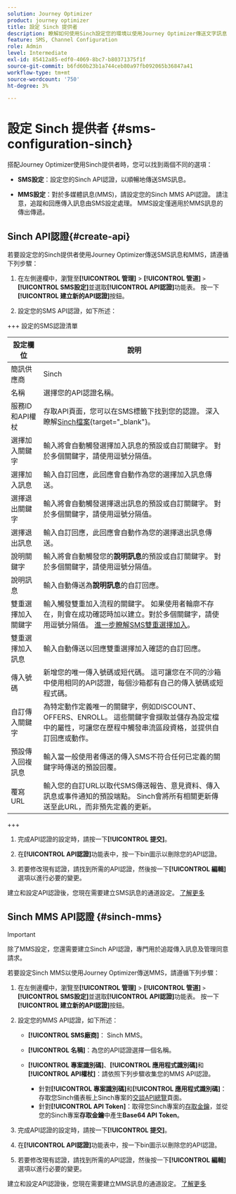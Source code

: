 ```yaml
---
solution: Journey Optimizer
product: journey optimizer
title: 設定 Sinch 提供者
description: 瞭解如何使用Sinch設定您的環境以使用Journey Optimizer傳送文字訊息
feature: SMS, Channel Configuration
role: Admin
level: Intermediate
exl-id: 85412a85-edf0-4069-8bc7-b80371375f1f
source-git-commit: b6fd60b23b1a744ceb80a97fb092065b36847a41
workflow-type: tm+mt
source-wordcount: '750'
ht-degree: 3%

---
```


# 設定 Sinch 提供者 {#sms-configuration-sinch}

搭配Journey Optimizer使用Sinch提供者時，您可以找到兩個不同的選項：

* **SMS設定**：設定您的Sinch API認證，以順暢地傳送SMS訊息。

* **MMS設定**：對於多媒體訊息(MMS)，請設定您的Sinch MMS API認證。 請注意，追蹤和回應傳入訊息由SMS設定處理。 MMS設定僅適用於MMS訊息的傳出傳遞。

## Sinch API認證{#create-api}

若要設定您的Sinch提供者使用Journey Optimizer傳送SMS訊息和MMS，請遵循下列步驟：

1. 在左側邊欄中，瀏覽至&#x200B;**[!UICONTROL 管理]** > **[!UICONTROL 管道]** `>` **[!UICONTROL SMS設定]**&#x200B;並選取&#x200B;**[!UICONTROL API認證]**&#x200B;功能表。 按一下&#x200B;**[!UICONTROL 建立新的API認證]**&#x200B;按鈕。

1. 設定您的SMS API認證，如下所述：

+++ 設定的SMS認證清單

   | 設定欄位 | 說明 |
   |---|---|    
   | 簡訊供應商 | Sinch |
   | 名稱 | 選擇您的API認證名稱。 |
   | 服務ID和API權杖 | 存取API頁面，您可以在SMS標籤下找到您的認證。 深入瞭解[Sinch檔案](https://developers.sinch.com/docs/sms/getting-started/){target="_blank"}。 |
   | 選擇加入關鍵字 | 輸入將會自動觸發選擇加入訊息的預設或自訂關鍵字。 對於多個關鍵字，請使用逗號分隔值。 |
   | 選擇加入訊息 | 輸入自訂回應，此回應會自動作為您的選擇加入訊息傳送。 |
   | 選擇退出關鍵字 | 輸入將會自動觸發選擇退出訊息的預設或自訂關鍵字。 對於多個關鍵字，請使用逗號分隔值。 |
   | 選擇退出訊息 | 輸入自訂回應，此回應會自動作為您的選擇退出訊息傳送。 |
   | 說明關鍵字 | 輸入將會自動觸發您的&#x200B;**說明訊息**&#x200B;的預設或自訂關鍵字。 對於多個關鍵字，請使用逗號分隔值。 |
   | 說明訊息 | 輸入自動傳送為&#x200B;**說明訊息**&#x200B;的自訂回應。 |
   | 雙重選擇加入關鍵字 | 輸入觸發雙重加入流程的關鍵字。 如果使用者輪廓不存在，則會在成功確認時加以建立。對於多個關鍵字，請使用逗號分隔值。 [進一步瞭解SMS雙重選擇加入](https://video.tv.adobe.com/v/3440291/?learn=on&captions=chi_hant)。 |
   | 雙重選擇加入訊息 | 輸入自動傳送以回應雙重選擇加入確認的自訂回應。 |
   | 傳入號碼 | 新增您的唯一傳入號碼或短代碼。 這可讓您在不同的沙箱中使用相同的API認證，每個沙箱都有自己的傳入號碼或短程式碼。 |
   | 自訂傳入關鍵字 | 為特定動作定義唯一的關鍵字，例如DISCOUNT、OFFERS、ENROLL。 這些關鍵字會擷取並儲存為設定檔中的屬性，可讓您在歷程中觸發串流區段資格，並提供自訂回應或動作。 |
   | 預設傳入回複訊息 | 輸入當一般使用者傳送的傳入SMS不符合任何已定義的關鍵字時傳送的預設回覆。 |
   | 覆寫URL | 輸入您的自訂URL以取代SMS傳送報告、意見資料、傳入訊息或事件通知的預設端點。 Sinch會將所有相關更新傳送至此URL，而非預先定義的更新。 |

+++

1. 完成API認證的設定時，請按一下&#x200B;**[!UICONTROL 提交]**。

1. 在&#x200B;**[!UICONTROL API認證]**&#x200B;功能表中，按一下bin圖示以刪除您的API認證。

1. 若要修改現有認證，請找到所需的API認證，然後按一下&#x200B;**[!UICONTROL 編輯]**&#x200B;選項以進行必要的變更。

建立和設定API認證後，您現在需要建立SMS訊息的通道設定。 [了解更多](sms-configuration-surface.md)

## Sinch MMS API認證 {#sinch-mms}

>[!IMPORTANT]
>
> 除了MMS設定，您還需要建立Sinch API認證，專門用於追蹤傳入訊息及管理同意請求。

若要設定Sinch MMS以使用Journey Optimizer傳送MMS，請遵循下列步驟：

1. 在左側邊欄中，瀏覽至&#x200B;**[!UICONTROL 管理]** > **[!UICONTROL 管道]** `>` **[!UICONTROL SMS設定]**&#x200B;並選取&#x200B;**[!UICONTROL API認證]**&#x200B;功能表。 按一下&#x200B;**[!UICONTROL 建立新的API認證]**&#x200B;按鈕。

1. 設定您的MMS API認證，如下所述：

   * **[!UICONTROL SMS廠商]**： Sinch MMS。

   * **[!UICONTROL 名稱]**：為您的API認證選擇一個名稱。

   * **[!UICONTROL 專案識別碼]**、**[!UICONTROL 應用程式識別碼]**&#x200B;和&#x200B;**[!UICONTROL API權杖]**：請依照下列步驟收集您的MMS API認證。

      * 針對&#x200B;**[!UICONTROL 專案識別碼]**&#x200B;和&#x200B;**[!UICONTROL 應用程式識別碼]**：存取您Sinch儀表板上Sinch專案的[交談API總覽](https://dashboard.sinch.com/convapi/overview)頁面。
      * 針對&#x200B;**[!UICONTROL API Token]**：取得您Sinch專案的[存取金鑰](https://community.sinch.com/t5/Customer-Dashboard/Sinch-Access-Keys/ta-p/12638)，並從您的Sinch專案&#x200B;**存取金鑰**&#x200B;中產生&#x200B;**Base64 API Token**。

1. 完成API認證的設定時，請按一下&#x200B;**[!UICONTROL 提交]**。

1. 在&#x200B;**[!UICONTROL API認證]**&#x200B;功能表中，按一下bin圖示以刪除您的API認證。

1. 若要修改現有認證，請找到所需的API認證，然後按一下&#x200B;**[!UICONTROL 編輯]**&#x200B;選項以進行必要的變更。

建立和設定API認證後，您現在需要建立MMS訊息的通道設定。 [了解更多](sms-configuration-surface.md)
